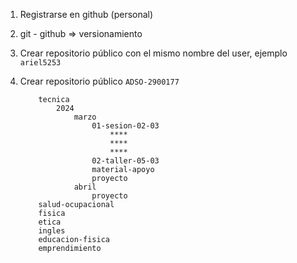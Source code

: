 1. Registrarse en github (personal)
2. git - github => versionamiento

1. Crear repositorio público con el mismo nombre del user, ejemplo `ariel5253`
2. Crear repositorio público `ADSO-2900177`
    ```
        tecnica
            2024
                marzo
                    01-sesion-02-03 
                        ****
                        ****
                        ****                 
                    02-taller-05-03
                    material-apoyo
                    proyecto
                abril
                    proyecto                
        salud-ocupacional
        fisica
        etica
        ingles
        educacion-fisica
        emprendimiento
    ```